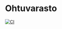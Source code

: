 # Ohtuvarasto
[![CI](https://github.com/pikkumoka/Ohtuvarasto/actions/workflows/main.yml/badge.svg)](https://github.com/pikkumoka/Ohtuvarasto/actions/workflows/main.yml)
